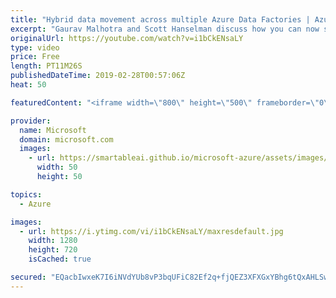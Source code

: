 ```yaml
---
title: "Hybrid data movement across multiple Azure Data Factories | Azure Friday"
excerpt: "Gaurav Malhotra and Scott Hanselman discuss how you can now share a self-hosted Integration Runtime (IR) across multiple data factories and consolidate on a single, highly available, multi-node (up to 4 nodes) self-hosted IR infrastructure. Doing so removes the need for separate, self-hosted IRs per"
originalUrl: https://youtube.com/watch?v=i1bCkENsaLY
type: video
price: Free
length: PT11M26S
publishedDateTime: 2019-02-28T00:57:06Z
heat: 50

featuredContent: "<iframe width=\"800\" height=\"500\" frameborder=\"0\" src=\"https://www.youtube.com/embed/i1bCkENsaLY\" allow=\"accelerometer; autoplay; encrypted-media; gyroscope; picture-in-picture\" allowfullscreen></iframe>"

provider:
  name: Microsoft
  domain: microsoft.com
  images:
    - url: https://smartableai.github.io/microsoft-azure/assets/images/organizations/microsoft.com-50x50.jpg
      width: 50
      height: 50

topics:
  - Azure

images:
  - url: https://i.ytimg.com/vi/i1bCkENsaLY/maxresdefault.jpg
    width: 1280
    height: 720
    isCached: true

secured: "EQacbIwxeK7I6iNVdYUb8vP3bqUFiC82Ef2q+fjQEZ3XFXGxYBhg6tQxAHLSwWxagVrGOJdBYjXGkIQw6iOxw2iPN06od3P7b5QesB6zrcON44mOnK4Ea8wmOqPN+EXJOTs9pmVdJLfyOaNbY8YVsfMUeqiuWQ0MEk1+tTx4Xo0FYzbq2JiDkB0dtUPe92y8VrbPsQJzSbhvLXdqght9jmRZn7DgNaapFYjVh8AMcjZYcSIuwFvWRlDz1mXhaMHlLG3ZNiMIT71s27Tlhjx+mGbvdvc7FhYGIYgM+MLcgkzfx6tyty8JyySfjzTJlg+34sz/HOxBgk3ATMY2aMNDQJfpHUnP3Lp/nC0D7854dptO/5AMEJgZur93UcNYygPjGw35ZKhAmYnkcQsoflZhQq+7w7VJHLJ2lxwaut717E0=;nuIwqn9+BmzexoWNRpafvQ=="
---
```


